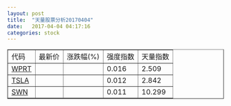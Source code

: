 ```yaml
---
layout: post
title:  "天量股票分析20170404"
date:   2017-04-04 04:17:16
categories: stock
---
```

<script type="text/javascript">
var stockList = []
stockList.push('gb_wprt');
stockList.push('gb_tsla');
stockList.push('gb_swn');
</script>

<table border="1">
 <tr>
  <td>代码</td>
  <td>最新价</td>
  <td>涨跌幅(%)</td>
 <td>强度指数</td>
 <td>天量指数</td>
</tr>
  <tr id="wprt"><td><a href="http://stock.finance.sina.com.cn/usstock/quotes/WPRT.html" target="_blank">WPRT</a></td><td></td><td></td><td>0.016</td><td>2.509</td></tr>
  <tr id="tsla"><td><a href="http://stock.finance.sina.com.cn/usstock/quotes/TSLA.html" target="_blank">TSLA</a></td><td></td><td></td><td>0.012</td><td>2.842</td></tr>
  <tr id="swn"><td><a href="http://stock.finance.sina.com.cn/usstock/quotes/SWN.html" target="_blank">SWN</a></td><td></td><td></td><td>0.011</td><td>10.299</td></tr>
</table>
